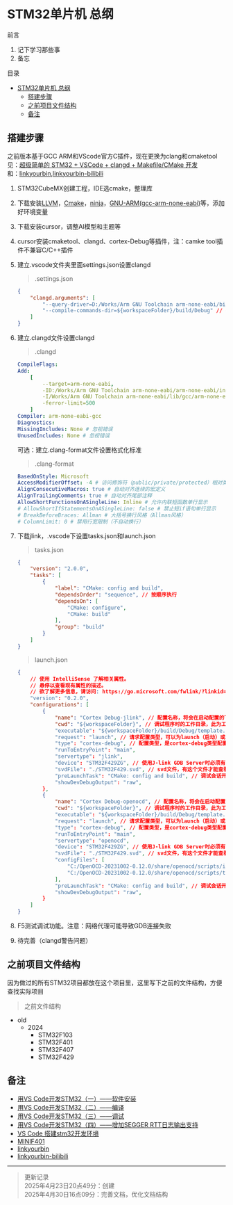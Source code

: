 # STM32单片机 总纲

前言

1. 记下学习那些事
2. 备忘  
   

目录
- [STM32单片机 总纲](#stm32单片机-总纲)
  - [搭建步骤](#搭建步骤)
  - [之前项目文件结构](#之前项目文件结构)
  - [备注](#备注)


## 搭建步骤

之前版本基于GCC ARM和VScode官方C插件，现在更换为clang和cmaketool  
见：[超级简单的 STM32 + VSCode + clangd + Makefile/CMake 开发](https://summonhim.github.io/p/%E8%B6%85%E7%BA%A7%E7%AE%80%E5%8D%95%E7%9A%84-stm32--vscode--clangd--makefile/cmake-%E5%BC%80%E5%8F%91/)  
和：[linkyourbin](https://github.com/linkyourbin/cmake_ninja_clangd_stm32_dev_env),[linkyourbin-bilibili](https://space.bilibili.com/3493142393260061?spm_id_from=333.337.0.0)

1. STM32CubeMX创建工程，IDE选cmake，整理库
2. 下载安装[LLVM](https://releases.llvm.org/)，[Cmake](https://cmake.org/)，[ninja](https://ninja-build.org/)，[GNU-ARM(gcc-arm-none-eabi)](https://developer.arm.com/Tools%20and%20Software/GNU%20Toolchain)等，添加好环境变量
3. 下载安装cursor，调整AI模型和主题等
4. cursor安装cmaketool、clangd、cortex-Debug等插件，注：camke tool插件不兼容C/C++插件
5. 建立.vscode文件夹里面settings.json设置clangd

    >.settings.json

    ```json
    {
        "clangd.arguments": [
            "--query-driver=D:/Works/Arm GNU Toolchain arm-none-eabi/bin/arm-none-eabi-gcc.exe", // 指定编译器
            "--compile-commands-dir=${workspaceFolder}/build/Debug" // 指定cmake编译辅助文件输出目录，给clangd用
        ]
    }
    ```

6. 建立.clangd文件设置clangd

    >.clangd

    ```yaml
    CompileFlags:
    Add:
        [
            --target=arm-none-eabi,
            -ID:/Works/Arm GNU Toolchain arm-none-eabi/arm-none-eabi/include,  # ARM-GCC头文件路径
            -I/Works/Arm GNU Toolchain arm-none-eabi/lib/gcc/arm-none-eabi/14.2.1/include,  # GCC库头文件
            -ferror-limit=500
        ]
    Compiler: arm-none-eabi-gcc
    Diagnostics:
    MissingIncludes: None # 忽视错误
    UnusedIncludes: None # 忽视错误
    ```

    可选：建立.clang-format文件设置格式化标准

    >.clang-format

    ```yaml
    BasedOnStyle: Microsoft
    AccessModifierOffset: -4 # 访问修饰符（public/private/protected）相对类体的缩进偏移量为-4空格
    AlignConsecutiveMacros: true # 自动对齐连续的宏定义
    AlignTrailingComments: true # 自动对齐尾部注释
    AllowShortFunctionsOnASingleLine: Inline # 允许内联短函数单行显示
    # AllowShortIfStatementsOnASingleLine: false # 禁止短if语句单行显示
    # BreakBeforeBraces: Allman # 大括号换行风格（Allman风格）
    # ColumnLimit: 0 # 禁用行宽限制（不自动换行）
    ```

7. 下载jlink，.vscode下设置tasks.json和launch.json

    >tasks.json

    ```json
    {
        "version": "2.0.0",
        "tasks": [
            {
                "label": "CMake: config and build",
                "dependsOrder": "sequence", // 按顺序执行
                "dependsOn": [
                    "CMake: configure",
                    "CMake: build"
                ],
                "group": "build"
            }
        ]
    }
    ```

    >launch.json

    ```json
    {
        // 使用 IntelliSense 了解相关属性。 
        // 悬停以查看现有属性的描述。
        // 欲了解更多信息，请访问: https://go.microsoft.com/fwlink/?linkid=830387
        "version": "0.2.0",
        "configurations": [
            {
                "name": "Cortex Debug-jlink", // 配置名称，将会在启动配置的下拉菜单中显示
                "cwd": "${workspaceFolder}", // 调试程序时的工作目录，此为工作区文件夹；改成${fileDirname}可变为文件所在目录
                "executable": "${workspaceFolder}/build/Debug/template.elf", // 编译出的二进制文件，也就是最终烧录到单片机中的，这里是elf文件。根据芯片的不同，可能产生不同的名称和后缀（例如TI的TM4C123芯片编译出来的名称是"main.axf"）
                "request": "launch", // 请求配置类型，可以为launch（启动）或attach（附加）
                "type": "cortex-debug", // 配置类型，是cortex-debug类型配置，其实也可以填cppdbg之类的，但是那样我们就得自己配置gdb了，配置起来将会非常麻烦。
                "runToEntryPoint": "main",
                "servertype": "jlink",
                "device": "STM32F429ZG", // 使用J-link GDB Server时必须有；其他GBD Server时可选（有可能帮助自动选择SVD文件）。支持的设备见 https://www.segger.com/downloads/supported-devices.php
                "svdFile": "./STM32F429.svd", // svd文件，有这个文件才能查看寄存器的值，每个单片机都不同。可以在以下地址找到 https://github.com/posborne/cmsis-svd
                "preLaunchTask": "CMake: config and build", // 调试会话开始前执行的任务，一般为编译程序。与tasks.json的label相对应
                "showDevDebugOutput": "raw",
            },
            {
                "name": "Cortex Debug-openocd", // 配置名称，将会在启动配置的下拉菜单中显示
                "cwd": "${workspaceFolder}", // 调试程序时的工作目录，此为工作区文件夹；改成${fileDirname}可变为文件所在目录
                "executable": "${workspaceFolder}/build/Debug/template.elf", // 编译出的二进制文件，也就是最终烧录到单片机中的，这里是elf文件。根据芯片的不同，可能产生不同的名称和后缀（例如TI的TM4C123芯片编译出来的名称是"main.axf"）
                "request": "launch", // 请求配置类型，可以为launch（启动）或attach（附加）
                "type": "cortex-debug", // 配置类型，是cortex-debug类型配置，其实也可以填cppdbg之类的，但是那样我们就得自己配置gdb了，配置起来将会非常麻烦。
                "runToEntryPoint": "main",
                "servertype": "openocd",
                "device": "STM32F429ZG", // 使用J-link GDB Server时必须有；其他GBD Server时可选（有可能帮助自动选择SVD文件）。支持的设备见 https://www.segger.com/downloads/supported-devices.php
                "svdFile": "./STM32F429.svd", // svd文件，有这个文件才能查看寄存器的值，每个单片机都不同。可以在以下地址找到 https://github.com/posborne/cmsis-svd
                "configFiles": [
                    "C:/OpenOCD-20231002-0.12.0/share/openocd/scripts/interface/cmsis-dap.cfg",
                    "C:/OpenOCD-20231002-0.12.0/share/openocd/scripts/target/stm32f4x.cfg"
                ],
                "preLaunchTask": "CMake: config and build", // 调试会话开始前执行的任务，一般为编译程序。与tasks.json的label相对应
                "showDevDebugOutput": "raw",
            }
        ]
    }
    ```

8. F5测试调试功能。注意：网络代理可能导致GDB连接失败
9. 待完善（clangd警告问题）


## 之前项目文件结构

因为做过的所有STM32项目都放在这个项目里，这里写下之前的文件结构，方便查找实际项目

>之前文件结构

+ old
  + 2024
    + STM32F103
    + STM32F401
    + STM32F407
    + STM32F429


## 备注

+ [用VS Code开发STM32（一）——软件安装](https://zhuanlan.zhihu.com/p/61519415)
+ [用VS Code开发STM32（二）——编译](https://zhuanlan.zhihu.com/p/61538230)
+ [用VS Code开发STM32（三）——调试](https://zhuanlan.zhihu.com/p/61541590)
+ [用VS Code开发STM32（四）——增加SEGGER RTT日志输出支持](https://zhuanlan.zhihu.com/p/163771273)
+ [VS Code 搭建stm32开发环境](https://www.cnblogs.com/silencehuan/p/11815263.html)
+ [MINIF401](https://github.com/WeActTC/MiniSTM32F4x1)
+ [linkyourbin](https://github.com/linkyourbin/cmake_ninja_clangd_stm32_dev_env)
+ [linkyourbin-bilibili](https://space.bilibili.com/3493142393260061?spm_id_from=333.337.0.0)

---

>更新记录  
2025年4月23日20点49分：创建  
2025年4月30日16点09分：完善文档，优化文档结构

